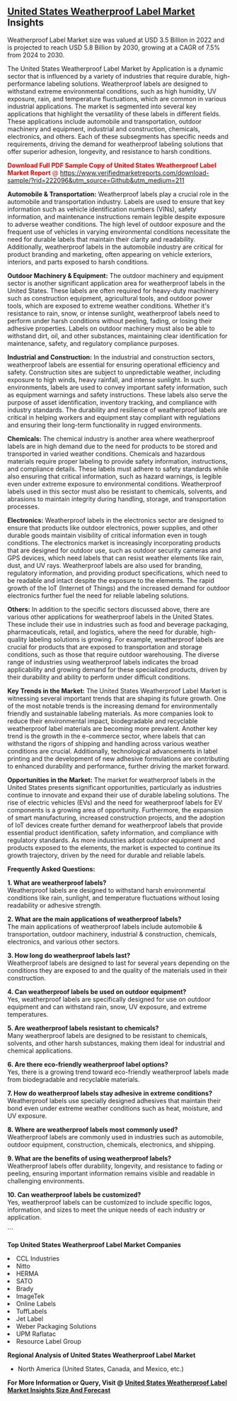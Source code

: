 <h2><a href="https://www.verifiedmarketreports.com/download-sample/?rid=222096&amp;utm_source=Github&amp;utm_medium=211" target="_blank">United States Weatherproof Label Market</a> Insights</h2><p>Weatherproof Label Market size was valued at USD 3.5 Billion in 2022 and is projected to reach USD 5.8 Billion by 2030, growing at a CAGR of 7.5% from 2024 to 2030.</p><p><p>The United States Weatherproof Label Market by Application is a dynamic sector that is influenced by a variety of industries that require durable, high-performance labeling solutions. Weatherproof labels are designed to withstand extreme environmental conditions, such as high humidity, UV exposure, rain, and temperature fluctuations, which are common in various industrial applications. The market is segmented into several key applications that highlight the versatility of these labels in different fields. These applications include automobile and transportation, outdoor machinery and equipment, industrial and construction, chemicals, electronics, and others. Each of these subsegments has specific needs and requirements, driving the demand for weatherproof labeling solutions that offer superior adhesion, longevity, and resistance to harsh conditions. <p><span class=""><span style="color: #ff0000;"><strong>Download Full PDF Sample Copy of United States Weatherproof Label Market Report</strong> @ </span><a href="https://www.verifiedmarketreports.com/download-sample/?rid=222096&amp;utm_source=Github&amp;utm_medium=211" target="_blank">https://www.verifiedmarketreports.com/download-sample/?rid=222096&amp;utm_source=Github&amp;utm_medium=211</a></span></p></p><p><strong>Automobile & Transportation:</strong> Weatherproof labels play a crucial role in the automobile and transportation industry. Labels are used to ensure that key information such as vehicle identification numbers (VINs), safety information, and maintenance instructions remain legible despite exposure to adverse weather conditions. The high level of outdoor exposure and the frequent use of vehicles in varying environmental conditions necessitate the need for durable labels that maintain their clarity and readability. Additionally, weatherproof labels in the automobile industry are critical for product branding and marketing, often appearing on vehicle exteriors, interiors, and parts exposed to harsh conditions.<p><strong>Outdoor Machinery & Equipment:</strong> The outdoor machinery and equipment sector is another significant application area for weatherproof labels in the United States. These labels are often required for heavy-duty machinery such as construction equipment, agricultural tools, and outdoor power tools, which are exposed to extreme weather conditions. Whether it's resistance to rain, snow, or intense sunlight, weatherproof labels need to perform under harsh conditions without peeling, fading, or losing their adhesive properties. Labels on outdoor machinery must also be able to withstand dirt, oil, and other substances, maintaining clear identification for maintenance, safety, and regulatory compliance purposes.</p><p><strong>Industrial and Construction:</strong> In the industrial and construction sectors, weatherproof labels are essential for ensuring operational efficiency and safety. Construction sites are subject to unpredictable weather, including exposure to high winds, heavy rainfall, and intense sunlight. In such environments, labels are used to convey important safety information, such as equipment warnings and safety instructions. These labels also serve the purpose of asset identification, inventory tracking, and compliance with industry standards. The durability and resilience of weatherproof labels are critical in helping workers and equipment stay compliant with regulations and ensuring their long-term functionality in rugged environments.<p><strong>Chemicals:</strong> The chemical industry is another area where weatherproof labels are in high demand due to the need for products to be stored and transported in varied weather conditions. Chemicals and hazardous materials require proper labeling to provide safety information, instructions, and compliance details. These labels must adhere to safety standards while also ensuring that critical information, such as hazard warnings, is legible even under extreme exposure to environmental conditions. Weatherproof labels used in this sector must also be resistant to chemicals, solvents, and abrasions to maintain integrity during handling, storage, and transportation processes.<p><strong>Electronics:</strong> Weatherproof labels in the electronics sector are designed to ensure that products like outdoor electronics, power supplies, and other durable goods maintain visibility of critical information even in tough conditions. The electronics market is increasingly incorporating products that are designed for outdoor use, such as outdoor security cameras and GPS devices, which need labels that can resist weather elements like rain, dust, and UV rays. Weatherproof labels are also used for branding, regulatory information, and providing product specifications, which need to be readable and intact despite the exposure to the elements. The rapid growth of the IoT (Internet of Things) and the increased demand for outdoor electronics further fuel the need for reliable labeling solutions.<p><strong>Others:</strong> In addition to the specific sectors discussed above, there are various other applications for weatherproof labels in the United States. These include their use in industries such as food and beverage packaging, pharmaceuticals, retail, and logistics, where the need for durable, high-quality labeling solutions is growing. For example, weatherproof labels are crucial for products that are exposed to transportation and storage conditions, such as those that require outdoor warehousing. The diverse range of industries using weatherproof labels indicates the broad applicability and growing demand for these specialized products, driven by their durability and ability to perform under difficult conditions.</p><p><strong>Key Trends in the Market:</strong> The United States Weatherproof Label Market is witnessing several important trends that are shaping its future growth. One of the most notable trends is the increasing demand for environmentally friendly and sustainable labeling materials. As more companies look to reduce their environmental impact, biodegradable and recyclable weatherproof label materials are becoming more prevalent. Another key trend is the growth in the e-commerce sector, where labels that can withstand the rigors of shipping and handling across various weather conditions are crucial. Additionally, technological advancements in label printing and the development of new adhesive formulations are contributing to enhanced durability and performance, further driving the market forward.<p><strong>Opportunities in the Market:</strong> The market for weatherproof labels in the United States presents significant opportunities, particularly as industries continue to innovate and expand their use of durable labeling solutions. The rise of electric vehicles (EVs) and the need for weatherproof labels for EV components is a growing area of opportunity. Furthermore, the expansion of smart manufacturing, increased construction projects, and the adoption of IoT devices create further demand for weatherproof labels that provide essential product identification, safety information, and compliance with regulatory standards. As more industries adopt outdoor equipment and products exposed to the elements, the market is expected to continue its growth trajectory, driven by the need for durable and reliable labels.<p><strong>Frequently Asked Questions:</strong></p><p><strong>1. What are weatherproof labels?</strong><br>Weatherproof labels are designed to withstand harsh environmental conditions like rain, sunlight, and temperature fluctuations without losing readability or adhesive strength.</p><p><strong>2. What are the main applications of weatherproof labels?</strong><br>The main applications of weatherproof labels include automobile & transportation, outdoor machinery, industrial & construction, chemicals, electronics, and various other sectors.</p><p><strong>3. How long do weatherproof labels last?</strong><br>Weatherproof labels are designed to last for several years depending on the conditions they are exposed to and the quality of the materials used in their construction.</p><p><strong>4. Can weatherproof labels be used on outdoor equipment?</strong><br>Yes, weatherproof labels are specifically designed for use on outdoor equipment and can withstand rain, snow, UV exposure, and extreme temperatures.</p><p><strong>5. Are weatherproof labels resistant to chemicals?</strong><br>Many weatherproof labels are designed to be resistant to chemicals, solvents, and other harsh substances, making them ideal for industrial and chemical applications.</p><p><strong>6. Are there eco-friendly weatherproof label options?</strong><br>Yes, there is a growing trend toward eco-friendly weatherproof labels made from biodegradable and recyclable materials.</p><p><strong>7. How do weatherproof labels stay adhesive in extreme conditions?</strong><br>Weatherproof labels use specially designed adhesives that maintain their bond even under extreme weather conditions such as heat, moisture, and UV exposure.</p><p><strong>8. Where are weatherproof labels most commonly used?</strong><br>Weatherproof labels are commonly used in industries such as automobile, outdoor equipment, construction, chemicals, electronics, and shipping.</p><p><strong>9. What are the benefits of using weatherproof labels?</strong><br>Weatherproof labels offer durability, longevity, and resistance to fading or peeling, ensuring important information remains visible and readable in challenging environments.</p><p><strong>10. Can weatherproof labels be customized?</strong><br>Yes, weatherproof labels can be customized to include specific logos, information, and sizes to meet the unique needs of each industry or application.</p>```</p><p><strong>Top United States Weatherproof Label Market Companies</strong></p><div data-test-id=""><p><li>CCL Industries</li><li> Nitto</li><li> HERMA</li><li> SATO</li><li> Brady</li><li> ImageTek</li><li> Online Labels</li><li> TuffLabels</li><li> Jet Label</li><li> Weber Packaging Solutions</li><li> UPM Raflatac</li><li> Resource Label Group</li></p><div><strong>Regional Analysis of&nbsp;United States Weatherproof Label Market</strong></div><ul><li dir="ltr"><p dir="ltr">North America&nbsp;(United States, Canada, and Mexico, etc.)</p></li></ul><p><strong>For More Information or Query, Visit @&nbsp;</strong><strong><a href="https://www.verifiedmarketreports.com/product/weatherproof-label-market/?utm_source=Github&amp;utm_medium=211" target="_blank">United States Weatherproof Label Market Insights Size And Forecast</a></strong></p></div>
